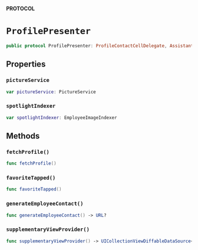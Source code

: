 **PROTOCOL**

# `ProfilePresenter`

```swift
public protocol ProfilePresenter: ProfileContactCellDelegate, AssistantCellDelegate, BasicEmployeeCellDelegate, ProfileLocationCellDelegate, ProfileStandardCellDelegate
```

## Properties
### `pictureService`

```swift
var pictureService: PictureService
```

### `spotlightIndexer`

```swift
var spotlightIndexer: EmployeeImageIndexer
```

## Methods
### `fetchProfile()`

```swift
func fetchProfile()
```

### `favoriteTapped()`

```swift
func favoriteTapped()
```

### `generateEmployeeContact()`

```swift
func generateEmployeeContact() -> URL?
```

### `supplementaryViewProvider()`

```swift
func supplementaryViewProvider() -> UICollectionViewDiffableDataSource<IdentifiableSection, IdentifiableItem>.SupplementaryViewProvider?
```
